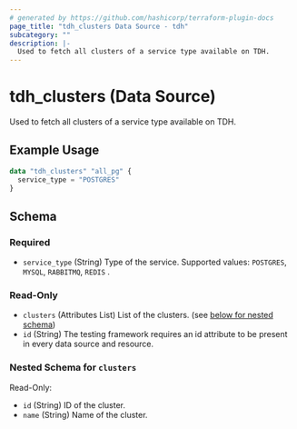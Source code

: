 ```yaml
---
# generated by https://github.com/hashicorp/terraform-plugin-docs
page_title: "tdh_clusters Data Source - tdh"
subcategory: ""
description: |-
  Used to fetch all clusters of a service type available on TDH.
---
```


# tdh_clusters (Data Source)

Used to fetch all clusters of a service type available on TDH.

## Example Usage

```terraform
data "tdh_clusters" "all_pg" {
  service_type = "POSTGRES"
}
```

<!-- schema generated by tfplugindocs -->
## Schema

### Required

- `service_type` (String) Type of the service. Supported values: `POSTGRES`, `MYSQL`, `RABBITMQ`, `REDIS` .

### Read-Only

- `clusters` (Attributes List) List of the clusters. (see [below for nested schema](#nestedatt--clusters))
- `id` (String) The testing framework requires an id attribute to be present in every data source and resource.

<a id="nestedatt--clusters"></a>
### Nested Schema for `clusters`

Read-Only:

- `id` (String) ID of the cluster.
- `name` (String) Name of the cluster.


